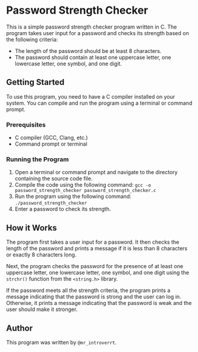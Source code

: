 # Password Strength Checker

This is a simple password strength checker program written in C. The program takes user input for a password and checks its strength based on the following criteria:

- The length of the password should be at least 8 characters.
- The password should contain at least one uppercase letter, one lowercase letter, one symbol, and one digit.

## Getting Started

To use this program, you need to have a C compiler installed on your system. You can compile and run the program using a terminal or command prompt.

### Prerequisites

- C compiler (GCC, Clang, etc.)
- Command prompt or terminal

### Running the Program

1. Open a terminal or command prompt and navigate to the directory containing the source code file.
2. Compile the code using the following command: `gcc -o password_strength_checker password_strength_checker.c`
3. Run the program using the following command: `./password_strength_checker`
4. Enter a password to check its strength.

## How it Works

The program first takes a user input for a password. It then checks the length of the password and prints a message if it is less than 8 characters or exactly 8 characters long.

Next, the program checks the password for the presence of at least one uppercase letter, one lowercase letter, one symbol, and one digit using the `strchr()` function from the `<string.h>` library.

If the password meets all the strength criteria, the program prints a message indicating that the password is strong and the user can log in. Otherwise, it prints a message indicating that the password is weak and the user should make it stronger.

## Author

This program was written by `@mr_introverrt`.
